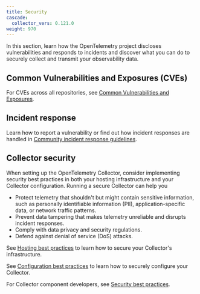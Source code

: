 ```yaml
---
title: Security
cascade:
  collector_vers: 0.121.0
weight: 970
---
```


In this section, learn how the OpenTelemetry project discloses vulnerabilities
and responds to incidents and discover what you can do to securely collect and
transmit your observability data.

## Common Vulnerabilities and Exposures (CVEs)

For CVEs across all repositories, see
[Common Vulnerabilities and Exposures](cve/).

## Incident response

Learn how to report a vulnerability or find out how incident responses are
handled in [Community incident response guidelines](security-response/).

## Collector security

When setting up the OpenTelemetry Collector, consider implementing security best
practices in both your hosting infrastructure and your Collector configuration.
Running a secure Collector can help you

- Protect telemetry that shouldn't but might contain sensitive information, such
  as personally identifiable information (PII), application-specific data, or
  network traffic patterns.
- Prevent data tampering that makes telemetry unreliable and disrupts incident
  responses.
- Comply with data privacy and security regulations.
- Defend against denial of service (DoS) attacks.

See [Hosting best practices](hosting-best-practices/) to learn how to secure
your Collector's infrastructure.

See [Configuration best practices](config-best-practices/) to learn how to
securely configure your Collector.

For Collector component developers, see
[Security best practices](https://github.com/open-telemetry/opentelemetry-collector/blob/main/docs/security-best-practices.md).
